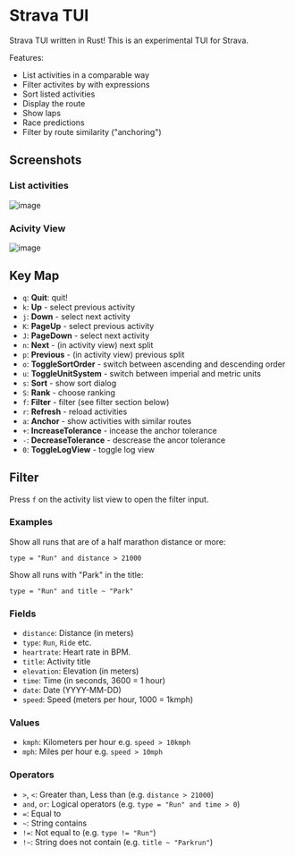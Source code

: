 Strava TUI
==========

Strava TUI written in Rust! This is an experimental TUI for Strava.

Features:

- List activities in a comparable way
- Filter activites by with expressions
- Sort listed activities
- Display the route
- Show laps
- Race predictions
- Filter by route similarity ("anchoring")

## Screenshots

### List activities

![image](https://github.com/user-attachments/assets/f13ed611-d764-4941-a3df-c95db8636ba7)

### Acivity View

![image](https://github.com/user-attachments/assets/88c9b34a-7cee-409d-9d01-39bd22ef8259)

## Key Map

- `q`: **Quit**: quit!
- `k`: **Up** - select previous activity
- `j`: **Down** - select next activity
- `K`: **PageUp** - select previous activity
- `J`: **PageDown** - select next activity
- `n`: **Next** - (in activity view) next split
- `p`: **Previous** - (in activity view) previous split
- `o`: **ToggleSortOrder** - switch between ascending and descending order
- `u`: **ToggleUnitSystem** - switch between imperial and metric units
- `s`: **Sort** - show sort dialog
- `S`: **Rank** - choose ranking
- `f`: **Filter** - filter (see filter section below)
- `r`: **Refresh** - reload activities
- `a`: **Anchor** - show activities with similar routes
- `+`: **IncreaseTolerance** - incease the anchor tolerance
- `-`: **DecreaseTolerance** - descrease the ancor tolerance
- `0`: **ToggleLogView** - toggle log view

## Filter

Press `f` on the activity list view to open the filter input.

### Examples

Show all runs that are of a half marathon distance or more:

```
type = "Run" and distance > 21000
```

Show all runs with "Park" in the title:

```
type = "Run" and title ~ "Park"
```

### Fields

- `distance`: Distance (in meters)
- `type`: `Run`, `Ride` etc.
- `heartrate`: Heart rate in BPM.
- `title`: Activity title
- `elevation`: Elevation (in meters)
- `time`: Time (in seconds, 3600 = 1 hour)
- `date`: Date (YYYY-MM-DD)
- `speed`: Speed (meters per hour, 1000 = 1kmph)

### Values

- `kmph`: Kilometers per hour e.g. `speed > 10kmph`
- `mph`: Miles per hour e.g. `speed > 10mph`

### Operators

- `>`, `<`: Greater than, Less than (e.g. `distance > 21000`)
- `and`, `or`: Logical operators (e.g. `type = "Run" and time > 0`)
- `=`: Equal to
- `~`: String contains
- `!=`: Not equal to (e.g. `type != "Run"`)
- `!~`: String does not contain (e.g. `title ~ "Parkrun"`)
